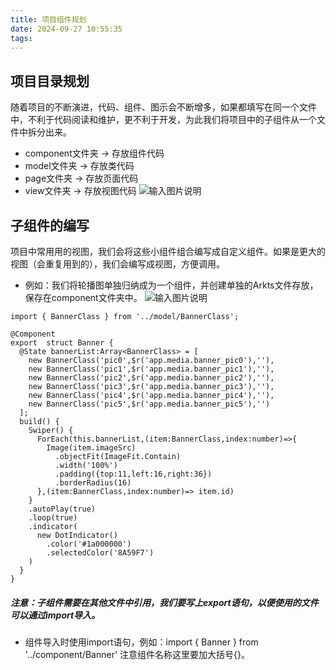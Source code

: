 ```yaml
---
title: 项目组件规划
date: 2024-09-27 10:55:35
tags:
---
```

## 项目目录规划
随着项目的不断演进，代码、组件、图示会不断增多，如果都填写在同一个文件中，不利于代码阅读和维护，更不利于开发，为此我们将项目中的子组件从一个文件中拆分出来。

- component文件夹 -> 存放组件代码
- model文件夹 -> 存放类代码
- page文件夹 -> 存放页面代码
- view文件夹 -> 存放视图代码
![输入图片说明](https://foruda.gitee.com/images/1726218229485188154/17c3cb31_14874948.png "屏幕截图")
## 子组件的编写
项目中常用用的视图，我们会将这些小组件组合编写成自定义组件。如果是更大的视图（会重复用到的），我们会编写成视图，方便调用。
- 例如：我们将轮播图单独归纳成为一个组件，并创建单独的Arkts文件存放，保存在component文件夹中。
![输入图片说明](https://foruda.gitee.com/images/1726218366947827266/915733d7_14874948.png "屏幕截图")


```
import { BannerClass } from '../model/BannerClass';

@Component
export  struct Banner {
  @State bannerList:Array<BannerClass> = [
    new BannerClass('pic0',$r('app.media.banner_pic0'),''),
    new BannerClass('pic1',$r('app.media.banner_pic1'),''),
    new BannerClass('pic2',$r('app.media.banner_pic2'),''),
    new BannerClass('pic3',$r('app.media.banner_pic3'),''),
    new BannerClass('pic4',$r('app.media.banner_pic4'),''),
    new BannerClass('pic5',$r('app.media.banner_pic5'),'')
  ];
  build() {
    Swiper() {
      ForEach(this.bannerList,(item:BannerClass,index:number)=>{
        Image(item.imageSrc)
          .objectFit(ImageFit.Contain)
          .width('100%')
          .padding({top:11,left:16,right:36})
          .borderRadius(16)
      },(item:BannerClass,index:number)=> item.id)
    }
    .autoPlay(true)
    .loop(true)
    .indicator(
      new DotIndicator()
        .color('#1a000000')
        .selectedColor('8A59F7')
    )
  }
}
```
##### 注意：子组件需要在其他文件中引用，我们要写上export语句，以便使用的文件可以通过import导入。
- 组件导入时使用import语句，例如：import { Banner } from '../component/Banner'
注意组件名称这里要加大括号{}。